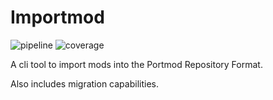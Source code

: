 # Importmod
![pipeline](https://gitlab.com/portmod/importmod/badges/master/pipeline.svg)
![coverage](https://gitlab.com/portmod/importmod/badges/master/coverage.svg)

A cli tool to import mods into the Portmod Repository Format.

Also includes migration capabilities.
